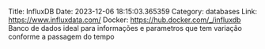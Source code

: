 Title: InfluxDB
Date: 2023-12-06 18:15:03.365359
Category: databases
Link: https://www.influxdata.com/
Docker: https://hub.docker.com/_/influxdb
Banco de dados ideal para informações e parametros que tem variação conforme a passagem do tempo
